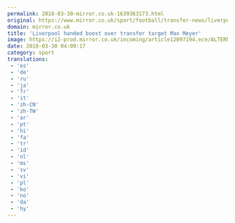 ```yaml
---
permalink: 2018-03-30-mirror.co.uk-1639363173.html
original: https://www.mirror.co.uk/sport/football/transfer-news/liverpool-handed-max-meyer-boost-12275241
domain: mirror.co.uk
title: 'Liverpool handed boost over transfer target Max Meyer'
image: https://i2-prod.mirror.co.uk/incoming/article12097194.ece/ALTERNATES/s1200/Bayer-04-Leverkusen-vs-FC-Schalke-04-Germany-25-Feb-2018.jpg
date: 2018-03-30 04:09:17
category: sport
translations: 
 - 'es'
 - 'de'
 - 'ru'
 - 'ja'
 - 'fr'
 - 'it'
 - 'zh-CN'
 - 'zh-TW'
 - 'ar'
 - 'pt'
 - 'hi'
 - 'fa'
 - 'tr'
 - 'id'
 - 'nl'
 - 'ms'
 - 'sv'
 - 'vi'
 - 'pl'
 - 'ko'
 - 'no'
 - 'da'
 - 'hy'
---
```


